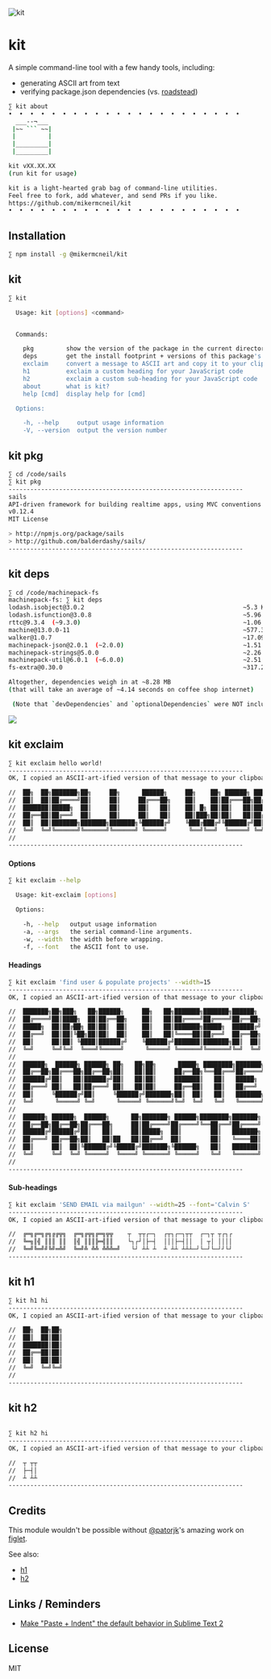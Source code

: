 ![kit](http://i.imgur.com/hDtNWrI.jpg)
# kit

A simple command-line tool with a few handy tools, including:

+ generating ASCII art from text
+ verifying package.json dependencies (vs. [roadstead](https://npmjs.com/package/roadstead))



```bash
∑ kit about
•  •  •  •  •  •  •  •  •  •  •  •  •  •  •  •  •  •  •  •  •  •
  ___--¬___
 |~~ ``` ~~|
 |         |
 |_________|
 |_________|

kit vXX.XX.XX
(run kit for usage)

kit is a light-hearted grab bag of command-line utilities.
Feel free to fork, add whatever, and send PRs if you like.
https://github.com/mikermcneil/kit
•  •  •  •  •  •  •  •  •  •  •  •  •  •  •  •  •  •  •  •  •  •
```


## Installation

```bash
∑ npm install -g @mikermcneil/kit
```

## kit

```bash
∑ kit

  Usage: kit [options] <command>


  Commands:

    pkg         show the version of the package in the current directory
    deps        get the install footprint + versions of this package's dependencies
    exclaim     convert a message to ASCII art and copy it to your clipboard
    h1          exclaim a custom heading for your JavaScript code
    h2          exclaim a custom sub-heading for your JavaScript code
    about       what is kit?
    help [cmd]  display help for [cmd]

  Options:

    -h, --help     output usage information
    -V, --version  output the version number

```

## kit pkg

```bash
∑ cd /code/sails
∑ kit pkg
-----------------------------------------------------------------
sails
API-driven framework for building realtime apps, using MVC conventions (based on Express and Socket.io)
v0.12.4
MIT License

> http://npmjs.org/package/sails
> http://github.com/balderdashy/sails/
-----------------------------------------------------------------
```



## kit deps


```bash
∑ cd /code/machinepack-fs
machinepack-fs: ∑ kit deps
lodash.isobject@3.0.2                                            ~5.3 KB
lodash.isfunction@3.0.8                                          ~5.96 KB
rttc@9.3.4  (~9.3.0)                                             ~1.06 MB
machine@13.0.0-11                                                ~577.34 KB
walker@1.0.7                                                     ~17.09 KB
machinepack-json@2.0.1  (~2.0.0)                                 ~1.51 MB
machinepack-strings@5.0.0                                        ~2.26 MB
machinepack-util@6.0.1  (~6.0.0)                                 ~2.51 MB
fs-extra@0.30.0                                                  ~317.26 KB

Altogether, dependencies weigh in at ~8.28 MB
(that will take an average of ~4.14 seconds on coffee shop internet)

 (Note that `devDependencies` and `optionalDependencies` were NOT included above.)
```

![](https://cloud.githubusercontent.com/assets/618009/18611825/e7001e56-7d0c-11e6-91b1-30cc4c266d4b.png)



## kit exclaim


```bash
∑ kit exclaim hello world!
-----------------------------------------------------------------
OK, I copied an ASCII-art-ified version of that message to your clipboard:

//  ██╗  ██╗███████╗██╗     ██╗      ██████╗     ██╗    ██╗ ██████╗ ██████╗ ██╗     ██████╗ ██╗
//  ██║  ██║██╔════╝██║     ██║     ██╔═══██╗    ██║    ██║██╔═══██╗██╔══██╗██║     ██╔══██╗██║
//  ███████║█████╗  ██║     ██║     ██║   ██║    ██║ █╗ ██║██║   ██║██████╔╝██║     ██║  ██║██║
//  ██╔══██║██╔══╝  ██║     ██║     ██║   ██║    ██║███╗██║██║   ██║██╔══██╗██║     ██║  ██║╚═╝
//  ██║  ██║███████╗███████╗███████╗╚██████╔╝    ╚███╔███╔╝╚██████╔╝██║  ██║███████╗██████╔╝██╗
//  ╚═╝  ╚═╝╚══════╝╚══════╝╚══════╝ ╚═════╝      ╚══╝╚══╝  ╚═════╝ ╚═╝  ╚═╝╚══════╝╚═════╝ ╚═╝
//
-----------------------------------------------------------------
```

#### Options

```bash
∑ kit exclaim --help

  Usage: kit-exclaim [options]

  Options:

    -h, --help   output usage information
    -a, --args   the serial command-line arguments.
    -w, --width  the width before wrapping.
    -f, --font   the ASCII font to use.

```


#### Headings

```bash
∑ kit exclaim 'find user & populate projects' --width=15
-----------------------------------------------------------------
OK, I copied an ASCII-art-ified version of that message to your clipboard:

//  ███████╗██╗███╗   ██╗██████╗     ██╗   ██╗███████╗███████╗██████╗        ██╗
//  ██╔════╝██║████╗  ██║██╔══██╗    ██║   ██║██╔════╝██╔════╝██╔══██╗       ██║
//  █████╗  ██║██╔██╗ ██║██║  ██║    ██║   ██║███████╗█████╗  ██████╔╝    ████████╗
//  ██╔══╝  ██║██║╚██╗██║██║  ██║    ██║   ██║╚════██║██╔══╝  ██╔══██╗    ██╔═██╔═╝
//  ██║     ██║██║ ╚████║██████╔╝    ╚██████╔╝███████║███████╗██║  ██║    ██████║
//  ╚═╝     ╚═╝╚═╝  ╚═══╝╚═════╝      ╚═════╝ ╚══════╝╚══════╝╚═╝  ╚═╝    ╚═════╝
//
//  ██████╗  ██████╗ ██████╗ ██╗   ██╗██╗      █████╗ ████████╗███████╗
//  ██╔══██╗██╔═══██╗██╔══██╗██║   ██║██║     ██╔══██╗╚══██╔══╝██╔════╝
//  ██████╔╝██║   ██║██████╔╝██║   ██║██║     ███████║   ██║   █████╗
//  ██╔═══╝ ██║   ██║██╔═══╝ ██║   ██║██║     ██╔══██║   ██║   ██╔══╝
//  ██║     ╚██████╔╝██║     ╚██████╔╝███████╗██║  ██║   ██║   ███████╗
//  ╚═╝      ╚═════╝ ╚═╝      ╚═════╝ ╚══════╝╚═╝  ╚═╝   ╚═╝   ╚══════╝
//
//  ██████╗ ██████╗  ██████╗      ██╗███████╗ ██████╗████████╗███████╗
//  ██╔══██╗██╔══██╗██╔═══██╗     ██║██╔════╝██╔════╝╚══██╔══╝██╔════╝
//  ██████╔╝██████╔╝██║   ██║     ██║█████╗  ██║        ██║   ███████╗
//  ██╔═══╝ ██╔══██╗██║   ██║██   ██║██╔══╝  ██║        ██║   ╚════██║
//  ██║     ██║  ██║╚██████╔╝╚█████╔╝███████╗╚██████╗   ██║   ███████║
//  ╚═╝     ╚═╝  ╚═╝ ╚═════╝  ╚════╝ ╚══════╝ ╚═════╝   ╚═╝   ╚══════╝
//
-----------------------------------------------------------------
```

#### Sub-headings

```bash
∑ kit exclaim 'SEND EMAIL via mailgun' --width=25 --font='Calvin S'
-----------------------------------------------------------------
OK, I copied an ASCII-art-ified version of that message to your clipboard:

//  ╔═╗╔═╗╔╗╔╔╦╗  ╔═╗╔╦╗╔═╗╦╦    ┬  ┬┬┌─┐  ┌┬┐┌─┐┬┬  ┌─┐┬ ┬┌┐┌
//  ╚═╗║╣ ║║║ ║║  ║╣ ║║║╠═╣║║    └┐┌┘│├─┤  │││├─┤││  │ ┬│ ││││
//  ╚═╝╚═╝╝╚╝═╩╝  ╚═╝╩ ╩╩ ╩╩╩═╝   └┘ ┴┴ ┴  ┴ ┴┴ ┴┴┴─┘└─┘└─┘┘└┘
-----------------------------------------------------------------
```



## kit h1

```bash
∑ kit h1 hi
-----------------------------------------------------------------
OK, I copied an ASCII-art-ified version of that message to your clipboard:

//  ██╗  ██╗██╗
//  ██║  ██║██║
//  ███████║██║
//  ██╔══██║██║
//  ██║  ██║██║
//  ╚═╝  ╚═╝╚═╝
//
-----------------------------------------------------------------
```


## kit h2

```bash

∑ kit h2 hi
-----------------------------------------------------------------
OK, I copied an ASCII-art-ified version of that message to your clipboard:

//  ┬ ┬┬
//  ├─┤│
//  ┴ ┴┴
-----------------------------------------------------------------
```



## Credits

This module wouldn\'t be possible without [@patorjk](https://github.com/patorjk)'s amazing work on [figlet](https://github.com/patorjk/figlet.js).

See also:
+ [h1](http://patorjk.com/software/taag/#p=display&c=c%2B%2B&f=ANSI%20Shadow&t=Use%20this%20font%20%0Ato%20delineate%0Amajor%20sections%0Aof%20your%20code%0A(no%20more%20than%0A%20once%20per%20every%0A%20200%20lines%20of%20code))
+ [h2](http://patorjk.com/software/taag/#p=display&c=c%2B%2B&f=Calvin%20S&t=use%20this%20font%20to%20indicate%0Asmaller%20sections%20of%20our%20code.%0A%0Ae.g.%0A%0ACLICK%0A%5B-build%20light%20in%20ribbon-%5D)



## Links / Reminders

+ [Make "Paste + Indent" the default behavior in Sublime Text 2](https://gist.github.com/mikermcneil/569874aad9a7c71a26ac8364c09f3a15)


## License

MIT
